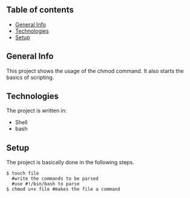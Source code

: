## Table of contents

* [General Info](#general-info)
* [Technologies](#technologies)
* [Setup](#setup)

## General Info
This project shows the usage of the chmod command.
It also starts the basics of scripting.

## Technologies
The project is written in:
 * Shell
 * bash

## Setup

The project is basically done in the following steps.

```
$ touch file
  #write the commands to be parsed
  #use #!/bin/bash to parse
$ chmod u+x file #makes the file a command
```
